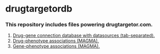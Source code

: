 # drugtargetordb

### This repository includes files powering drugtargetor.com.

1. [Drug-gene connection database with datasources (tab-separated).](https://www.google.com)
2. [Drug-phenotype associations (MAGMA).](https://www.google.com)
3. [Gene-phenotype associations (MAGMA).](https://www.google.com)





